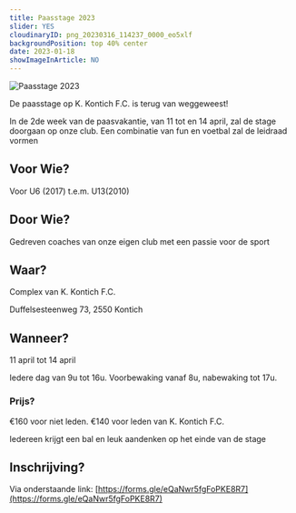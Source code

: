 ```yaml
---
title: Paasstage 2023
slider: YES 
cloudinaryID: png_20230316_114237_0000_eo5xlf
backgroundPosition: top 40% center
date: 2023-01-18
showImageInArticle: NO
---
```


<div class="mb-6">
    <img style="max-width: 100%; height: auto;" src="https://res.cloudinary.com/kkontichfc/image/upload/v1679510262/nieuws/png_20230316_114237_0000_eo5xlf.png" alt="Paasstage 2023" />
</div>

De paasstage op K. Kontich F.C. is terug van weggeweest!

In de 2de week van de paasvakantie, van 11 tot en 14 april, zal de stage doorgaan op onze club. Een combinatie van fun en voetbal zal de leidraad vormen

## Voor Wie?

Voor U6 (2017) t.e.m. U13(2010)

## Door Wie?

Gedreven coaches van onze eigen club met een passie voor de sport

## Waar?

Complex van K. Kontich F.C.

Duffelsesteenweg 73,
2550 Kontich

## Wanneer?

11 april tot 14 april

Iedere dag van 9u tot 16u. Voorbewaking vanaf 8u, nabewaking tot 17u.

### Prijs?

€160 voor niet leden.
€140 voor leden van K. Kontich F.C.

Iedereen krijgt een bal en leuk aandenken op het einde van de stage

## Inschrijving?
Via onderstaande link:
[https://forms.gle/eQaNwr5fgFoPKE8R7](https://forms.gle/eQaNwr5fgFoPKE8R7)